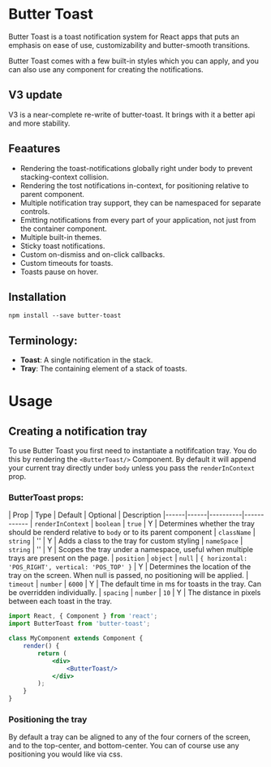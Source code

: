 # Butter Toast

Butter Toast is a toast notification system for React apps that puts an emphasis on ease of use, customizability and butter-smooth transitions.

Butter Toast comes with a few built-in styles which you can apply, and you can also use any component for creating the notifications.

## V3 update
V3 is a near-complete re-write of butter-toast. It brings with it a better api and more stability.

## Feaatures
* Rendering the toast-notifications globally right under body to prevent stacking-context collision.
* Rendering the tost notifications in-context, for positioning relative to parent component.
* Multiple notification tray support, they can be namespaced for separate controls.
* Emitting notifications from every part of your application, not just from the container component.
* Multiple built-in themes.
* Sticky toast notifications.
* Custom on-dismiss and on-click callbacks.
* Custom timeouts for toasts.
* Toasts pause on hover.

## Installation

```
npm install --save butter-toast
```

## Terminology:
* **Toast**: A single notification in the stack.
* **Tray**: The containing element of a stack of toasts.

# Usage

## Creating a notification tray
To use Butter Toast you first need to instantiate a notififcation tray. You do this by rendering the `<ButterToast/>` Component. By default it will append your current tray directly under `body` unless you pass the `renderInContext` prop.

### ButterToast props:
| Prop | Type | Default | Optional | Description
|------|------|----------|------------
| `renderInContext` | `boolean` | `true` | Y | Determines whether the tray should be renderd relative to `body` or to its parent component
| `className` | `string` | '' | Y | Adds a class to the tray for custom styling
| `nameSpace` | `string` | '' | Y | Scopes the tray under a namespace, useful when multiple trays are present on the page.
| `position` | `object` | `null` | `{ horizontal: 'POS_RIGHT', vertical: 'POS_TOP' }` | Y | Determines the location of the tray on the screen. When null is passed, no positioning will be applied.
| `timeout` | `number` | `6000` | Y | The default time in ms for toasts in the tray. Can be overridden individually.
| `spacing` | `number` | `10` | Y | The distance in pixels between each toast in the tray.

```jsx
import React, { Component } from 'react';
import ButterToast from 'butter-toast';

class MyComponent extends Component {
    render() {
        return (
            <div>
                <ButterToast/>
            </div>
        );
    }
}
```

### Positioning the tray
By default a tray can be aligned to any of the four corners of the screen, and to the top-center, and bottom-center. You can of course use any positioning you would like via css.
